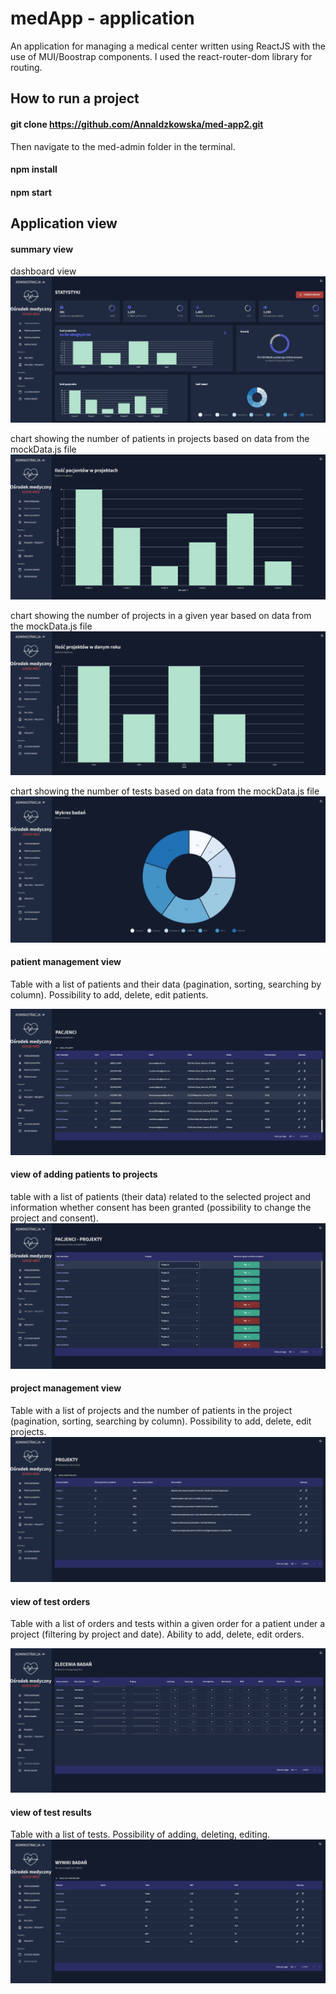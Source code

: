 # medApp - application



An application for managing a medical center written using ReactJS with the use of MUI/Boostrap components.
I used the react-router-dom library for routing.

## How to run a project

#### git clone https://github.com/AnnaIdzkowska/med-app2.git

Then navigate to the med-admin folder in the terminal.

#### npm install
#### npm start


## Application view
#### summary view
dashboard view
![](images/Zrzut1.png)

chart showing the number of patients in projects based on data from the mockData.js file
![](images/Zrzut2.png)

chart showing the number of projects in a given year based on data from the mockData.js file
![](images/Zrzut3.png)

chart showing the number of tests based on data from the mockData.js file
![](images/Zrzut4.png)

#### patient management view

Table with a list of patients and their data (pagination, sorting, searching by column). Possibility to add, delete, edit patients.

![](images/Zrzut5.png)
#### view of adding patients to projects
table with a list of patients (their data) related to the selected project and information whether consent has been granted (possibility to change the project and consent).
![](images/Zrzut6.png)
#### project management view

Table with a list of projects and the number of patients in the project (pagination, sorting, searching by column). Possibility to add, delete, edit projects.
![](images/Zrzut7.png)

#### view of test orders

Table with a list of orders and tests within a given order for a patient under a project (filtering by project and date). Ability to add, delete, edit orders.

![](images/Zrzut8.png)
#### view of test results

Table with a list of tests. Possibility of adding, deleting, editing.
![](images/Zrzut9.png)
